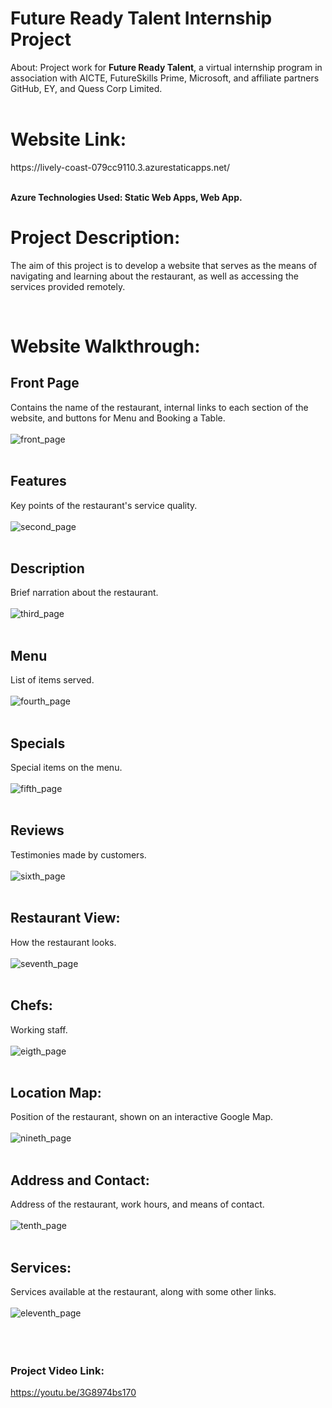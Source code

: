 # Future Ready Talent Internship Project

About: Project work for **Future Ready Talent**, a virtual internship program in association with AICTE, FutureSkills Prime, Microsoft, and affiliate partners GitHub, EY, and Quess Corp Limited.
<br> <br>

<h1> Website Link: </h1>
https://lively-coast-079cc9110.3.azurestaticapps.net/
<br> <br>

<b> Azure Technologies Used: Static Web Apps, Web App. </b>
<br>

# Project Description:
<p> 
  The aim of this project is to develop a website that serves as the means of navigating and learning about the restaurant, as well as accessing the services provided 
  remotely.
</p>
<br>

# Website Walkthrough:

## Front Page
Contains the name of the restaurant, internal links to each section of the website, and buttons for Menu and Booking a Table.
<br> <br>
![front_page](https://github.com/bhuvansun/future-ready-talent/assets/117800668/f65ca53e-732a-4b76-87cb-4950ee93762a)
<br> <br>

## Features
Key points of the restaurant's service quality.
<br> <br>
![second_page](https://github.com/bhuvansun/future-ready-talent/assets/117800668/0f8d5cc7-e054-442e-94b0-64590c984290)
<br> <br>

## Description
Brief narration about the restaurant.
<br> <br>
![third_page](https://github.com/bhuvansun/future-ready-talent/assets/117800668/40d2de83-1fc8-432a-9bcb-adb7672bcb60)
<br> <br>

## Menu
List of items served.
<br> <br>
![fourth_page](https://github.com/bhuvansun/future-ready-talent/assets/117800668/c5ad7cf6-05fa-4b67-9357-17073e284d1c)
<br> <br>

## Specials
Special items on the menu.
<br> <br>
![fifth_page](https://github.com/bhuvansun/future-ready-talent/assets/117800668/df6ed5b3-268c-458c-9a03-8172e5cb8922)
<br> <br>

## Reviews
Testimonies made by customers.
<br> <br>
![sixth_page](https://github.com/bhuvansun/future-ready-talent/assets/117800668/ec28d3cf-01a5-47d9-a92d-2afbed8c01a0)
<br> <br>

## Restaurant View:
How the restaurant looks.
<br> <br>
![seventh_page](https://github.com/bhuvansun/future-ready-talent/assets/117800668/14cd2a7c-e7ef-4f2b-a267-84b0bb5a65da)
<br> <br>

## Chefs:
Working staff.
<br> <br>
![eigth_page](https://github.com/bhuvansun/future-ready-talent/assets/117800668/c4439a98-94fc-42a0-a891-4741bef3dec0)
<br> <br>

## Location Map:
Position of the restaurant, shown on an interactive Google Map.
<br> <br>
![nineth_page](https://github.com/bhuvansun/future-ready-talent/assets/117800668/3c8f9e11-c3ba-4d9c-8186-f68be1735e65)
<br> <br>

## Address and Contact:
Address of the restaurant, work hours, and means of contact.
<br> <br>
![tenth_page](https://github.com/bhuvansun/future-ready-talent/assets/117800668/03f7031e-a90a-4491-8a95-d47497aa5d89)
<br> <br>

## Services:
Services available at the restaurant, along with some other links.
<br> <br>
![eleventh_page](https://github.com/bhuvansun/future-ready-talent/assets/117800668/f2050689-9a17-4e83-abd3-0f99d6880f49)
<br> <br>
<br> <br>

### Project Video Link: 
https://youtu.be/3G8974bs170

